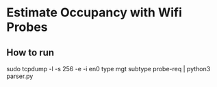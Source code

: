 # Estimate Occupancy with Wifi Probes

## How to run

sudo tcpdump -l -s 256 -e -i en0 type mgt subtype probe-req | python3 parser.py

